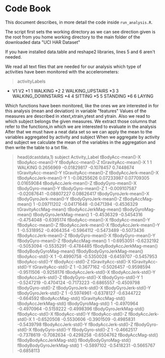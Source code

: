 # Code Book

This document describes, in more detail the code inside `run_analysis.R`.

The script first sets the working directory as we can see direction given is the root from you home working directory to the main folder of the downloaded data
"UCI HAR Dataset"

If you have installed data.table and reshape2 libraries, lines 5 and 6 aren't needed.

We read all text files that are needed for our analysis which type of activities have been monitored with the accelerometers:

> activityLabels
*  V1                 V2
*1  1            WALKING
*2  2   WALKING_UPSTAIRS
*3  3 WALKING_DOWNSTAIRS
*4  4            SITTING
*5  5           STANDING
*6  6             LAYING

Which functions have been monitored, like the ones we are interested in for this analysis (mean and deviation) in variable "features"
Values of the measures are described in xtext,xtrain,ytest and ytrain.
Also we read to which subject belongs the given measures.
We extract those columns that refer to the functions,in which we are interested to evaluate in the analysis
After that we must have a neat data set so we can apply the mean to the variables aggregated by activity and subject
When we aggregate by activity and subject we calculate the mean of the variables in the aggregation and then write the table to a txt file.

> head(dcastdata,1)
  subject Activity_Label tBodyAcc-mean()-X tBodyAcc-mean()-Y tBodyAcc-mean()-Z tGravityAcc-mean()-X
1       1        WALKING         0.2656969       -0.01829817        -0.1078457            0.7448674
  tGravityAcc-mean()-Y tGravityAcc-mean()-Z tBodyAccJerk-mean()-X tBodyAccJerk-mean()-Y
1          -0.08255626           0.07233987            0.07709305            0.01659084
  tBodyAccJerk-mean()-Z tBodyGyro-mean()-X tBodyGyro-mean()-Y tBodyGyro-mean()-Z
1          -0.009107587        -0.02087641        -0.08807227         0.08626417
  tBodyGyroJerk-mean()-X tBodyGyroJerk-mean()-Y tBodyGyroJerk-mean()-Z tBodyAccMag-mean()
1            -0.09711202            -0.04171648             -0.0471394         -0.4536329
  tGravityAccMag-mean() tBodyAccJerkMag-mean() tBodyGyroMag-mean() tBodyGyroJerkMag-mean()
1            -0.4536329             -0.5454316          -0.4754048              -0.6395174
  fBodyAcc-mean()-X fBodyAcc-mean()-Y fBodyAcc-mean()-Z fBodyAccJerk-mean()-X fBodyAccJerk-mean()-Y
1        -0.5318952        -0.4064354        -0.5964112            -0.5473489            -0.5073436
  fBodyAccJerk-mean()-Z fBodyGyro-mean()-X fBodyGyro-mean()-Y fBodyGyro-mean()-Z fBodyAccMag-mean()
1            -0.6953051         -0.6232192         -0.5053094         -0.5535291         -0.4784485
  fBodyBodyAccJerkMag-mean() fBodyBodyGyroMag-mean() fBodyBodyGyroJerkMag-mean() tBodyAcc-std()-X
1                 -0.4990758              -0.5350028                  -0.6459707       -0.5457953
  tBodyAcc-std()-Y tBodyAcc-std()-Z tGravityAcc-std()-X tGravityAcc-std()-Y tGravityAcc-std()-Z
1       -0.3677162       -0.5026457          -0.9598594          -0.9511506          -0.9258176
  tBodyAccJerk-std()-X tBodyAccJerk-std()-Y tBodyAccJerk-std()-Z tBodyGyro-std()-X tBodyGyro-std()-Y
1           -0.5247219           -0.4704124           -0.7173223        -0.6865557        -0.4509798
  tBodyGyro-std()-Z tBodyGyroJerk-std()-X tBodyGyroJerk-std()-Y tBodyGyroJerk-std()-Z
1        -0.5974961            -0.6378127            -0.6344722             -0.664592
  tBodyAccMag-std() tGravityAccMag-std() tBodyAccJerkMag-std() tBodyGyroMag-std()
1        -0.4970964           -0.4970964            -0.5159222         -0.4998396
  tBodyGyroJerkMag-std() fBodyAcc-std()-X fBodyAcc-std()-Y fBodyAcc-std()-Z fBodyAccJerk-std()-X
1             -0.6520508       -0.5530606       -0.3901509       -0.4985831           -0.5439798
  fBodyAccJerk-std()-Y fBodyAccJerk-std()-Z fBodyGyro-std()-X fBodyGyro-std()-Y fBodyGyro-std()-Z
1           -0.4662517           -0.7378619        -0.7082634        -0.4298258        -0.6504762
  fBodyAccMag-std() fBodyBodyAccJerkMag-std() fBodyBodyGyroMag-std() fBodyBodyGyroJerkMag-std()
1        -0.5897102                -0.5418231             -0.5665767                 -0.6858113
